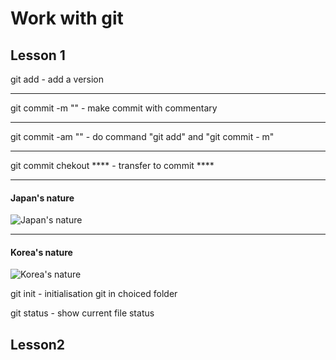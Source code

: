 # Work with git

## Lesson 1

git add - add a version
___
git commit -m "" - make commit with commentary

---
git commit -am "" - do  command "git add" and "git commit - m"
___
git commit chekout **** - transfer to commit ****
___
#### Japan's nature
![Japan's nature](https://w.forfun.com/fetch/40/408469c51d92280792210728e87e455d.jpeg?w=1470&r=0.5625)

___

#### Korea's nature
![Korea's nature](https://vsegda-pomnim.com/uploads/posts/2022-04/1649134827_21-vsegda-pomnim-com-p-koreya-priroda-foto-21.jpg)

git init - initialisation git in choiced folder

git status - show current file status

## Lesson2